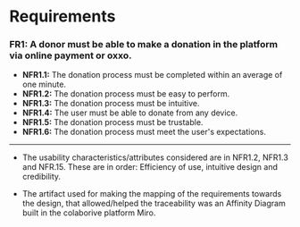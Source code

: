 # Requirements

 ### FR1: A donor must be able to make a donation in the platform via online payment or oxxo.      

- **NFR1.1:**  The donation process must be completed within an average of one minute.
- **NFR1.2:** The donation process must be easy to perform.
- **NFR1.3:** The donation process must be intuitive.
- **NFR1.4:** The user must be able to donate from any device.
- **NFR1.5:** The donation process must be trustable.
- **NFR1.6:** The donation process must meet the user's expectations.

-----------------------

- The usability characteristics/attributes considered are in NFR1.2, NFR1.3 and NFR.15. These are in order: Efficiency of use, intuitive design and credibility. 

- The artifact used for making the mapping of the requirements towards the design, that allowed/helped the traceability was an Affinity Diagram built in the colaborive platform Miro.
